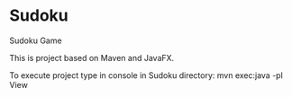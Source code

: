 # Sudoku
Sudoku Game 

This is project based on Maven and JavaFX.

To execute project type in console in Sudoku directory:
mvn exec:java -pl View
